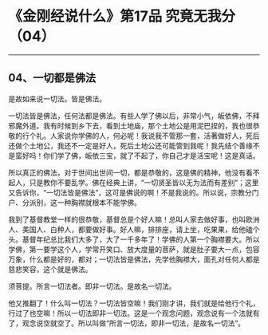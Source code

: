 # 《金刚经说什么》第17品 究竟无我分（04）

------

## 04、一切都是佛法

是故如来说一切法。皆是佛法。

一切法皆是佛法，任何法都是佛法。有些人学了佛以后，非常小气，皈依佛，不拜邪魔外道。我有时候到乡下去，看到土地庙，那个土地公是用泥巴捏的，我也很恭敬的行个礼。人家说你学佛的人，何必呢！我说我不管那一套，活著做好人，死后还做个土地公，我还不一定是好人，死后土地公还可能管到我呢！我先结个善缘不是蛮好吗！你们学了佛，皈依三宝，就了不起了，你自己才是活宝呢！这是真话。

所以真正的佛法，对于世间出世间一切，都是恭敬的，这是佛的精神，他没有看不起人，只是教你不要乱学。佛在经典上讲，“一切贤圣皆以无为法而有差别”；这里又告诉你，“一切法皆是佛法”，这可是佛说的啊！不是我说的。所以说，宗教分门户、分派别，这一种胸襟就根本不能学佛。

我到了基督教堂一样的很恭敬，基督总是个好人嘛！总叫人家去做好事，也叫欧洲人、美国人、白种人，都要做好事。好人嘛，排排座，请上坐，吃果果，给他磕个头。基督年纪总比我们大多了，大了一千多年了！学佛的人第一个胸襟要大。所以学佛，第一要学这个人，学常开笑口、放大度量的菩萨，就是肚子要大一点，包容万象，什么都是好的，都对；一切法皆是佛法，先学他胸襟大，面孔对任何人都是慈悲笑容，这个就是佛法。

须菩提。所言一切法者。即非一切法。是故名一切法。

他又推翻了！什么叫一切法？一切法皆空嘛！我们刚才讲，我们就是给他行个礼，行过了也空嘛！所以一切法即非一切法。这是一个观念问题，观念说有一个法就有了，观念说空就空了。所以叫做“所言一切法，即非一切法，是故名一切法”。

